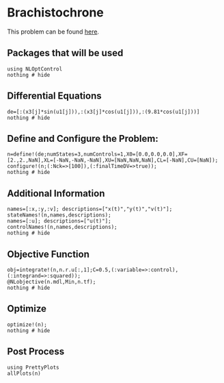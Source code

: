 # Brachistochrone

This problem can be found [here](http://www.gpops2.com/Examples/Brachistochrone.html).

## Packages that will be used
```@example Brachistochrone
using NLOptControl
nothing # hide
```

## Differential Equations
```@example Brachistochrone
de=[:(x3[j]*sin(u1[j])),:(x3[j]*cos(u1[j])),:(9.81*cos(u1[j]))]
nothing # hide
```

## Define and Configure the Problem:
```@example Brachistochrone
n=define!(de;numStates=3,numControls=1,X0=[0.0,0.0,0.0],XF=[2.,2.,NaN],XL=[-NaN,-NaN,-NaN],XU=[NaN,NaN,NaN],CL=[-NaN],CU=[NaN]);
configure!(n;(:Nck=>[100]),(:finalTimeDV=>true));
nothing # hide

```
## Additional Information
```@example Brachistochrone
names=[:x,:y,:v]; descriptions=["x(t)","y(t)","v(t)"];
stateNames!(n,names,descriptions);
names=[:u]; descriptions=["u(t)"];
controlNames!(n,names,descriptions);
nothing # hide
```

## Objective Function
```@example Brachistochrone
obj=integrate!(n,n.r.u[:,1];C=0.5,(:variable=>:control),(:integrand=>:squared));
@NLobjective(n.mdl,Min,n.tf);
nothing # hide
```

## Optimize
```@example Brachistochrone
optimize!(n);
nothing # hide
```

## Post Process
```@example Brachistochrone
using PrettyPlots
allPlots(n)
```
